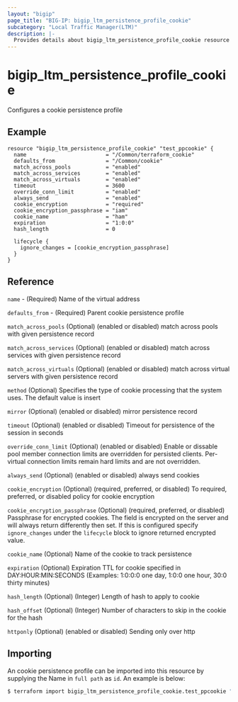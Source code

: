```yaml
---
layout: "bigip"
page_title: "BIG-IP: bigip_ltm_persistence_profile_cookie"
subcategory: "Local Traffic Manager(LTM)"
description: |-
  Provides details about bigip_ltm_persistence_profile_cookie resource
---
```


# bigip_ltm_persistence_profile_cookie

Configures a cookie persistence profile

## Example

```hcl
resource "bigip_ltm_persistence_profile_cookie" "test_ppcookie" {
  name                         = "/Common/terraform_cookie"
  defaults_from                = "/Common/cookie"
  match_across_pools           = "enabled"
  match_across_services        = "enabled"
  match_across_virtuals        = "enabled"
  timeout                      = 3600
  override_conn_limit          = "enabled"
  always_send                  = "enabled"
  cookie_encryption            = "required"
  cookie_encryption_passphrase = "iam"
  cookie_name                  = "ham"
  expiration                   = "1:0:0"
  hash_length                  = 0

  lifecycle {
    ignore_changes = [cookie_encryption_passphrase]
  }
}

```

## Reference

`name` - (Required) Name of the virtual address

`defaults_from` - (Required) Parent cookie persistence profile

`match_across_pools` (Optional) (enabled or disabled) match across pools with given persistence record

`match_across_services` (Optional) (enabled or disabled) match across services with given persistence record

`match_across_virtuals` (Optional) (enabled or disabled) match across virtual servers with given persistence record

`method` (Optional) Specifies the type of cookie processing that the system uses. The default value is insert

`mirror` (Optional) (enabled or disabled) mirror persistence record

`timeout` (Optional) (enabled or disabled) Timeout for persistence of the session in seconds

`override_conn_limit` (Optional) (enabled or disabled) Enable or dissable pool member connection limits are overridden for persisted clients. Per-virtual connection limits remain hard limits and are not overridden.

`always_send` (Optional) (enabled or disabled) always send cookies

`cookie_encryption` (Optional) (required, preferred, or disabled) To required, preferred, or disabled policy for cookie encryption

`cookie_encryption_passphrase` (Optional) (required, preferred, or disabled) Passphrase for encrypted cookies. The field is encrypted on the server and will always return differently then set.
If this is configured specify `ignore_changes` under the `lifecycle` block to ignore returned encrypted value.

`cookie_name` (Optional) Name of the cookie to track persistence

`expiration` (Optional) Expiration TTL for cookie specified in DAY:HOUR:MIN:SECONDS (Examples: 1:0:0:0 one day, 1:0:0 one hour, 30:0 thirty minutes)

`hash_length` (Optional) (Integer) Length of hash to apply to cookie

`hash_offset` (Optional) (Integer) Number of characters to skip in the cookie for the hash

`httponly` (Optional) (enabled or disabled) Sending only over http

## Importing
An cookie persistence profile can be imported into this resource by supplying the Name in `full path` as `id`.
An example is below:
```sh
$ terraform import bigip_ltm_persistence_profile_cookie.test_ppcookie "/Common/terraform_cookie"
```
